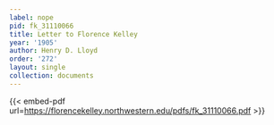 ```yaml
---
label: nope
pid: fk_31110066
title: Letter to Florence Kelley
year: '1905'
author: Henry D. Lloyd
order: '272'
layout: single
collection: documents
---
```



{{< embed-pdf url=https://florencekelley.northwestern.edu/pdfs/fk_31110066.pdf >}}